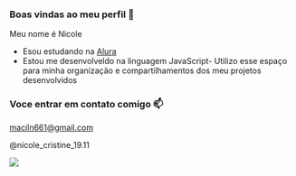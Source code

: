 ### Boas vindas ao meu perfil 🖤

Meu nome é Nicole 

- Esou estudando na [Alura](https://www.alura.com.br)
- Estou me desenvolveldo na linguagem JavaScript- Utilizo esse espaço para minha organização e compartilhamentos dos meu projetos desenvolvidos

### Voce entrar em contato comigo 📫

maciln661@gmail.com

@nicole_cristine_19.11


![](https://github.com/user-attachments/assets/72522b7b-99ef-48e5-b662-5ead1326a1e6)
